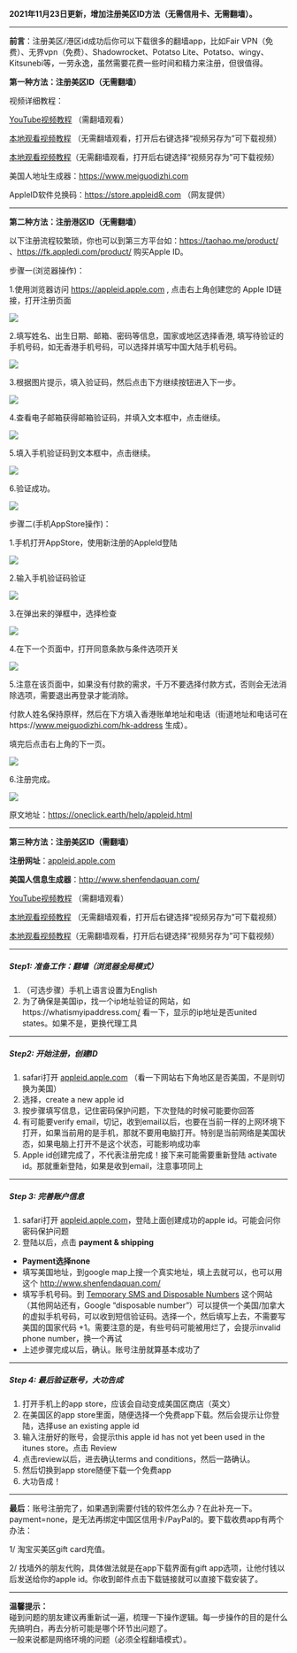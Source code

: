<!-- wp:paragraph -->
<p><strong>2021年11月23日更新，增加注册美区ID方法（无需信用卡、无需翻墙）。 </strong></p>
<!-- /wp:paragraph -->

<!-- wp:separator -->
<hr class="wp-block-separator"/>
<!-- /wp:separator -->

<!-- wp:paragraph -->
<p><strong>前言</strong>：注册美区/港区id成功后你可以下载很多的翻墙app，比如Fair VPN（免费）、无界vpn（免费）、Shadowrocket、Potatso Lite、Potatso、wingy、Kitsunebi等，一劳永逸，虽然需要花费一些时间和精力来注册，但很值得。</p>
<!-- /wp:paragraph -->

**第一种方法：注册美区ID（无需翻墙）**

视频详细教程：

[YouTube视频教程](https://www.youtube.com/watch?v=0hphAq3_yL8&ab_channel=%E6%B3%A2%E4%BB%94%E5%88%86%E4%BA%AB) （需翻墙观看）

[本地观看视频教程](https://tr201.free4444.xyz/freeAppleID.mp4) （无需翻墙观看，打开后右键选择“视频另存为”可下载视频）

[本地观看视频教程](https://tr101.free4444.xyz/freeAppleID.mp4)（无需翻墙观看，打开后右键选择“视频另存为”可下载视频）

美国人地址生成器：https://www.meiguodizhi.com

AppleID软件兑换码：https://store.appleid8.com （网友提供）

***

**第二种方法：注册港区ID（无需翻墙）**

以下注册流程较繁琐，你也可以到第三方平台如：https://taohao.me/product/ 、https://fk.appledi.com/product/ 购买Apple ID。

步骤一(浏览器操作)：

1.使用浏览器访问 https://appleid.apple.com , 点击右上角创建您的 Apple ID链接，打开注册页面

![](https://cdn.jsdelivr.net/gh/Alvin9999/pac2/softimag/hkid1.png)

2.填写姓名、出生日期、邮箱、密码等信息，国家或地区选择香港, 填写待验证的手机号码，如无香港手机号码，可以选择并填写中国大陆手机号码。

![](https://cdn.jsdelivr.net/gh/Alvin9999/pac2/softimag/hkid2.png)

3.根据图片提示，填入验证码，然后点击下方继续按钮进入下一步。

![](https://cdn.jsdelivr.net/gh/Alvin9999/pac2/softimag/hkid3.png)

4.查看电子邮箱获得邮箱验证码，并填入文本框中，点击继续。

![](https://cdn.jsdelivr.net/gh/Alvin9999/pac2/softimag/hkid4.png)

5.填入手机验证码到文本框中，点击继续。

![](https://cdn.jsdelivr.net/gh/Alvin9999/pac2/softimag/hkid5.png)

6.验证成功。

![](https://cdn.jsdelivr.net/gh/Alvin9999/pac2/softimag/hkid6.png)

步骤二(手机AppStore操作)：

1.手机打开AppStore，使用新注册的AppleId登陆

![](https://cdn.jsdelivr.net/gh/Alvin9999/pac2/softimag/hkid13.PNG)

2.输入手机验证码验证

![](https://cdn.jsdelivr.net/gh/Alvin9999/pac2/softimag/hkid14.PNG)

3.在弹出来的弹框中，选择检查

![](https://cdn.jsdelivr.net/gh/Alvin9999/pac2/softimag/hkid15.PNG)

4.在下一个页面中，打开同意条款与条件选项开关

![](https://cdn.jsdelivr.net/gh/Alvin9999/pac2/softimag/hkid16.PNG)

5.注意在该页面中，如果没有付款的需求，千万不要选择付款方式，否则会无法消除选项，需要退出再登录才能消除。

付款人姓名保持原样，然后在下方填入香港账单地址和电话（街道地址和电话可在https://www.meiguodizhi.com/hk-address 生成）。

填完后点击右上角的下一页。

![](https://cdn.jsdelivr.net/gh/Alvin9999/pac2/softimag/hkid17.PNG)

6.注册完成。

![](https://cdn.jsdelivr.net/gh/Alvin9999/pac2/softimag/hkid18.PNG)

原文地址：https://oneclick.earth/help/appleid.html


***

**第三种方法：注册美区ID（需翻墙）**

<!-- wp:paragraph -->
<p><strong> 注册网址</strong>：<a href="http://appleid.apple.com ">appleid.apple.com </a></p>
<!-- /wp:paragraph -->

<!-- wp:paragraph -->
<p><strong>美国人信息生成器</strong>：<a href="http://www.shenfendaquan.com/" target="_blank" rel="noreferrer noopener" aria-label="http://www.shenfendaquan.com/（在新窗口打开）">http://www.shenfendaquan.com/</a></p>
<!-- /wp:paragraph -->

[YouTube视频教程](https://www.youtube.com/watch?v=nmdd-MFEu6k) （需翻墙观看）

[本地观看视频教程](https://tr101.free4444.xyz/Us-Apple-ID-registration-method.mp4) （无需翻墙观看，打开后右键选择“视频另存为”可下载视频）

[本地观看视频教程](https://tr201.free4444.xyz/Us-Apple-ID-registration-method.mp4)（无需翻墙观看，打开后右键选择“视频另存为”可下载视频）

<!-- wp:separator -->
<hr class="wp-block-separator"/>
<!-- /wp:separator -->

<!-- wp:heading {"level":5} -->
<h5>Step1: 准备工作：翻墙（浏览器全局模式）</h5>
<!-- /wp:heading -->

<!-- wp:list {"ordered":true} -->
<ol><li>（可选步骤）手机上语言设置为English</li><li>为了确保是美国ip，找一个ip地址验证的网站，如<a href="https://whatismyipaddress.com/" target="_blank" rel="noreferrer noopener" aria-label="￼https://whatismyipaddress.com（在新窗口打开）"><a rel="noreferrer noopener" href="https://link.zhihu.com/?target=https%3A//whatismyipaddress.com/" target="_blank"></a>https://whatismyipaddress.com</a><a href="https://whatismyipaddress.com/">/</a> 看一下，显示的ip地址是否united states。如果不是，更换代理工具</li></ol>
<!-- /wp:list -->

<!-- wp:separator -->
<hr class="wp-block-separator"/>
<!-- /wp:separator -->

<!-- wp:heading {"level":5} -->
<h5>Step2: 开始注册，创建ID</h5>
<!-- /wp:heading -->

<!-- wp:list {"ordered":true} -->
<ol><li>safari打开 <a href="http://appleid.apple.com" target="_blank" rel="noreferrer noopener" aria-label="（在新窗口打开）">appleid.apple.com</a> （看一下网站右下角地区是否美国，不是则切换为美国）</li><li>选择，create a new apple id</li><li>按步骤填写信息，记住密码保护问题，下次登陆的时候可能要你回答</li><li>有可能要verify email，切记，收到email以后，也要在当前一样的上网环境下打开，如果当前用的是手机，那就不要用电脑打开。特别是当前网络是美国状态，如果电脑上打开不是这个状态，可能影响成功率</li><li>Apple id创建完成了，不代表注册完成！接下来可能需要重新登陆 activate id。那就重新登陆，如果是收到email，注意事项同上</li></ol>
<!-- /wp:list -->

<!-- wp:separator -->
<hr class="wp-block-separator"/>
<!-- /wp:separator -->

<!-- wp:heading {"level":5} -->
<h5>Step 3: 完善账户信息</h5>
<!-- /wp:heading -->

<!-- wp:list {"ordered":true} -->
<ol><li>safari打开 <a href="http://appleid.apple.com" target="_blank" rel="noreferrer noopener" aria-label="appleid.apple.com（在新窗口打开）">appleid.apple.com</a>，登陆上面创建成功的apple id。可能会问你密码保护问题</li><li>登陆以后，点击 <strong>payment &amp; shipping</strong></li></ol>
<!-- /wp:list -->

<!-- wp:list -->
<ul><li><strong>Payment选择none</strong></li><li>填写美国地址，到google map上搜一个真实地址，填上去就可以，也可以用这个 <a href="http://www.shenfendaquan.com/ " target="_blank" rel="noreferrer noopener" aria-label="http://www.shenfendaquan.com/ （在新窗口打开）">http://www.shenfendaquan.com/ </a></li><li>填写手机号码。到 <a rel="noreferrer noopener" aria-label="（在新窗口打开）" href="https://smsreceivefree.com/country/usa" target="_blank">Temporary SMS and Disposable Numbers</a> 这个网站（其他网站还有，Google “disposable number”）可以提供一个美国/加拿大的虚拟手机号码，可以收到短信验证码。选择一个，然后填写上去，不需要写美国的国家代码 +1。需要注意的是，有些号码可能被用烂了，会提示invalid phone number，换一个再试</li><li>上述步骤完成以后，确认。账号注册就算基本成功了</li></ul>
<!-- /wp:list -->

<!-- wp:separator -->
<hr class="wp-block-separator"/>
<!-- /wp:separator -->

<!-- wp:heading {"level":5} -->
<h5>Step 4: 最后验证账号，大功告成</h5>
<!-- /wp:heading -->

<!-- wp:list {"ordered":true} -->
<ol><li>打开手机上的app store，应该会自动变成美国区商店（英文）</li><li>在美国区的app store里面，随便选择一个免费app下载。然后会提示让你登陆，选择use an existing apple id</li><li>输入注册好的账号，会提示this apple id has not yet been used in the itunes store。点击 Review</li><li>点击review以后，进去确认terms and conditions，然后一路确认。</li><li>然后切换到app store随便下载一个免费app</li><li>大功告成！</li></ol>
<!-- /wp:list -->

<!-- wp:separator -->
<hr class="wp-block-separator"/>
<!-- /wp:separator -->

<!-- wp:paragraph -->
<p><strong>最后</strong>：账号注册完了，如果遇到需要付钱的软件怎么办？在此补充一下。payment=none，是无法再绑定中国区信用卡/PayPal的。要下载收费app有两个办法：</p>
<!-- /wp:paragraph -->

<!-- wp:paragraph -->
<p>1/ 淘宝买美区gift card充值。</p>
<!-- /wp:paragraph -->

<!-- wp:paragraph -->
<p>2/ 找墙外的朋友代购，具体做法就是在app下载界面有gift app选项，让他付钱以后发送给你的apple id。你收到邮件点击下载链接就可以直接下载安装了。</p>
<!-- /wp:paragraph -->

<!-- wp:separator -->
<hr class="wp-block-separator"/>
<!-- /wp:separator -->

<!-- wp:paragraph -->
<p><strong>温馨提示：</strong><br>碰到问题的朋友建议再重新试一遍，梳理一下操作逻辑。每一步操作的目的是什么先搞明白，再去分析可能是哪个环节出问题了。<br>一般来说都是网络环境的问题（必须全程翻墙模式）。</p>
<!-- /wp:paragraph -->

